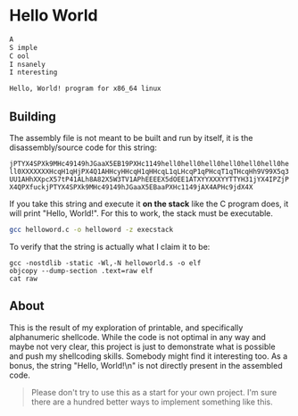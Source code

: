 # Hello World

```txt
A
S imple
C ool
I nsanely
I nteresting

Hello, World! program for x86_64 linux
```

## Building

The assembly file is not meant to be built and run by itself, it is the disassembly/source code for this string:

`jPTYX4SPXk9MHc49149hJGaaX5EB19PXHc1149hell0hell0hell0hell0hell0hell0hell0XXXXXXXHcqH1qHjPX4Q1AHHcyHHcqH1qHHcqL1qLHcqP1qPHcqT1qTHcqHh9V99X5q3UU1AHhXXpcX57tP41ALh8A82X5W3TV1APhEEEEX5dOEE1ATXYYXXXYYTTYH31jYX4IPZjPX4QPXfuckjPTYX4SPXk9MHc49149hJGaaX5EBaaPXHc1149jAX4APHc9jdX4X`

If you take this string and execute it **on the stack** like the C program does, it will print "Hello, World!". For this to work, the stack must be executable.

```bash
gcc helloword.c -o helloword -z execstack
```

To verify that the string is actually what I claim it to be:

```
gcc -nostdlib -static -Wl,-N helloworld.s -o elf
objcopy --dump-section .text=raw elf
cat raw
```

## About

This is the result of my exploration of printable, and specifically alphanumeric shellcode.
While the code is not optimal in any way and maybe not very clear, this project is just to demonstrate what is possible and push my shellcoding skills. Somebody might find it interesting too.
As a bonus, the string "Hello, World!\n" is not directly present in the assembled code.

> Please don't try to use this as a start for your own project. I'm sure there are a hundred better ways to implement something like this.
